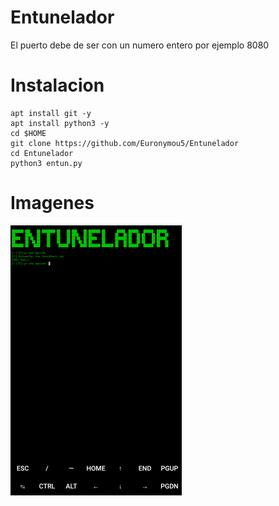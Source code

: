 # Entunelador
El puerto debe de ser con un numero entero por ejemplo 8080
# Instalacion
```
apt install git -y
apt install python3 -y
cd $HOME
git clone https://github.com/Euronymou5/Entunelador
cd Entunelador
python3 entun.py
```

# Imagenes
![image.png](https://github.com/Euronymou5/Entunelador/raw/main/.imagenes/image.png)
